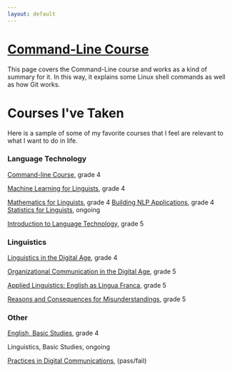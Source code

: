 ```yaml
---
layout: default
---
```


# [Command-Line Course](cmdline_course.html)

This page covers the Command-Line course and works as a kind of summary for it. In this way, it explains some Linux shell commands as well as how Git works.

# Courses I've Taken

Here is a sample of some of my favorite courses that I feel are relevant to what I want to do in life.

### Language Technology
[Command-line Course](https://courses.helsinki.fi/en/KIK-LG218/126710126), grade 4

[Machine Learning for Linguists](https://courses.helsinki.fi/en/kik-lg210/130394715), grade 4

[Mathematics for Linguists](https://courses.helsinki.fi/en/kik-lg209/125773335), grade 4
                                                                                                                                                                                                                                             [Building NLP Applications](https://courses.helsinki.fi/en/kik-lg211/121228521), grade 4                                                                                                                                                                                                                                                                                                                                                                                                  [Statistics for Linguists](https://courses.helsinki.fi/en/KIK-LG207/130394615), ongoing

[Introduction to Language Technology](https://courses.helsinki.fi/en/kik-405/124787882), grade 5

### Linguistics

[Linguistics in the Digital Age](https://courses.helsinki.fi/en/lda-3103), grade 4

[Organizational Communication in the Digital Age](https://courses.helsinki.fi/en/GPC-O315/124564272), grade 5

[Applied Linguistics: English as Lingua Franca](https://courses.helsinki.fi/en/kik-en217/125379765), grade 5

[Reasons and Consequences for Misunderstandings](https://courses.helsinki.fi/en/aykik-408/125298555), grade 5

### Other

[English, Basic Studies](https://courses.helsinki.fi/en/a400490/114693070), grade 4

Linguistics, Basic Studies, ongoing

[Practices in Digital Communications](https://courses.helsinki.fi/en/aypvk-606/123707113), (pass/fail)

